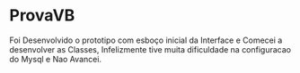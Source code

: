 # ProvaVB

Foi Desenvolvido o prototipo com esboço inicial da Interface e Comecei a desenvolver as Classes, 
Infelizmente tive muita dificuldade na configuracao do Mysql e Nao Avancei.
